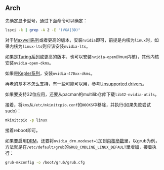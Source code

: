 ## Arch

先确定显卡型号，通过下面命令可以确定：

```bash
lspci -k | grep -A 2 -E "(VGA|3D)"
```

对于[Maxwell系列](https://nouveau.freedesktop.org/CodeNames.html#NV110)或者更高的版本，安装`nvidia`即可，前提是内核为`linux`时，如果内核为`linux-lts`则应该安装`nvidia-lts`。

如果是[Turing系列](https://nouveau.freedesktop.org/CodeNames.html#NV160)或更高的版本，也可以安装`nvidia-open`(linux内核)，其他内核安装`nvidia-open-dkms`。

如果是[Kepler系列](https://nouveau.freedesktop.org/CodeNames.html#NVE0)，安装`nvidia-470xx-dkms`。

再老的基本不怎么支持，有一些可能可以用，参考[Unsupported drivers](https://wiki.archlinux.org/title/NVIDIA#Unsupported_drivers)。

如果要支持32位应用，还要从pacman的multilib仓库下载`lib32-nvidia-utils`。

接着，将`kms`从`/etc/mkinitcpio.conf`的`HOOKS`中移除，并执行(如果失败尝试sudo)：

```bash
mkinitcpio -p linux
```

接着reboot即可。

如果要启用[DRM](https://en.wikipedia.org/wiki/Direct_Rendering_Manager)，还要将`nvidia_drm.modeset=1`加到[内核参数](https://wiki.archlinux.org/title/Kernel_parameters)里，以grub为例，方法就是在`/etc/default/grub`的`GRUB_CMDLINE_LINUX_DEFAULT`里增加，接着执行：

```bash
grub-mkconfig -o /boot/grub/grub.cfg
```
